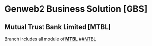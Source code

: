 # Genweb2 Business Solution [GBS]
## Mutual Trust Bank Limited [MTBL]
Branch includes all module of **[MTBL](https://github.com/gitmehedi)**
##[MTBL](https://github.com/gitmehedi)
